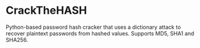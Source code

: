 # CrackTheHASH
Python-based password hash cracker that uses a dictionary attack to recover plaintext passwords from hashed values. Supports MD5, SHA1 and SHA256.
